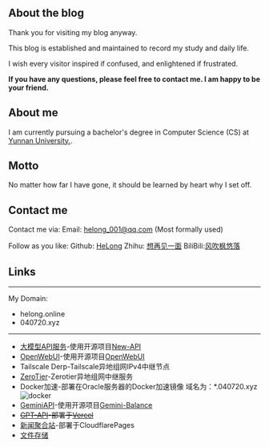 ## About the blog
Thank you for visiting my blog anyway.

This blog is established and maintained to record my study and daily life.

I wish every visitor inspired if confused, and enlightened if frustrated.

**If you have any questions, please feel free to contact me. I am happy to be your friend.**

## About me

I am currently pursuing a bachelor's degree in Computer Science (CS) at [Yunnan University.](https://www.ynu.edu.cn/).

## Motto
No matter how far I have gone, it should be learned by heart why I set off.

## Contact me
Contact me via:
  Email: helong_001@qq.com (Most formally used)

Follow as you like:
  Github: [HeLong](https://github.com/Helongaa)
  Zhihu: [想再见一面](https://www.zhihu.com/people/yu-luo-wu-sheng-73-99)
  BiliBili:[风吹枫悠落](https://space.bilibili.com/491035693)

## Links
---
My Domain:
- helong.online
- 040720.xyz
---
- [大模型API服务](https://api.helong.online/)-使用开源项目[New-API](https://github.com/QuantumNous/new-api)
- [OpenWebUI](https://ai.helong.online/)-使用开源项目[OpenWebUI](https://openwebui.com/)
- Tailscale Derp-Tailscale异地组网IPv4中继节点
- [ZeroTier](https://zerotier.helong.online/)-Zerotier异地组网中继服务
- Docker加速-部署在Oracle服务器的Docker加速镜像
    域名为：*.040720.xyz
    ![docker](https://github.com/user-attachments/assets/aa1a31d8-a733-49db-8f84-d3581b740be7)
- [GeminiAPI](https://gemini.040720.xyz/)-使用开源项目[Gemini-Balance
](https://github.com/snailyp/gemini-balance)
- ~~[GPT-API](https://gpt.040720.xyz/)-部署于[Vercel
](https://vercel.com/)~~
- [新闻聚合站](https://news.helong.online/)-部署于CloudflarePages
- [文件存储](https://file.helong.online/)